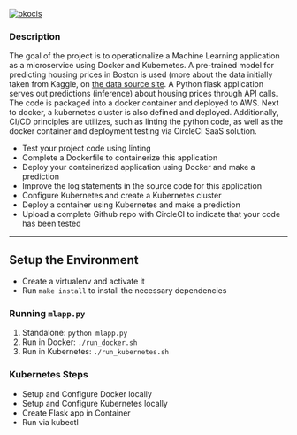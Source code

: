 [![bkocis](https://circleci.com/gh/bkocis/CloudDevops-ND-Operationalize-ML-microservice.svg?style=svg)](https://app.circleci.com/pipelines/github/bkocis/CloudDevOps-ND-Operationalize-ML-Microservice)


### Description

The goal of the project is to operationalize a Machine Learning application as a microservice using Docker and Kubernetes.
A pre-trained model for predicting housing prices in Boston is used (more about the data initially taken from Kaggle, on [the data source site](https://www.kaggle.com/c/boston-housing). A Python flask application serves out predictions (inference) about housing prices through API calls. The code is packaged into a docker container and deployed to AWS. Next to docker, a kubernetes cluster is also defined and deployed.
Additionally, CI/CD principles are utilizes, such as linting the python code, as well as the docker container and deployment testing via CircleCI SaaS solution.


* Test your project code using linting
* Complete a Dockerfile to containerize this application
* Deploy your containerized application using Docker and make a prediction
* Improve the log statements in the source code for this application
* Configure Kubernetes and create a Kubernetes cluster
* Deploy a container using Kubernetes and make a prediction
* Upload a complete Github repo with CircleCI to indicate that your code has been tested



---

## Setup the Environment

* Create a virtualenv and activate it
* Run `make install` to install the necessary dependencies

### Running `mlapp.py`

1. Standalone:  `python mlapp.py`
2. Run in Docker:  `./run_docker.sh`
3. Run in Kubernetes:  `./run_kubernetes.sh`

### Kubernetes Steps

* Setup and Configure Docker locally
* Setup and Configure Kubernetes locally
* Create Flask app in Container
* Run via kubectl
